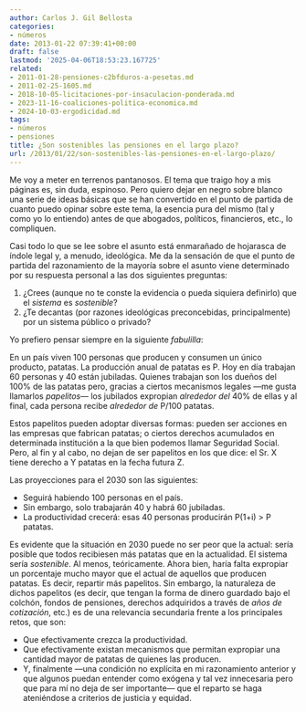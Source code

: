 ```yaml
---
author: Carlos J. Gil Bellosta
categories:
- números
date: 2013-01-22 07:39:41+00:00
draft: false
lastmod: '2025-04-06T18:53:23.167725'
related:
- 2011-01-28-pensiones-c2bfduros-a-pesetas.md
- 2011-02-25-1605.md
- 2018-10-05-licitaciones-por-insaculacion-ponderada.md
- 2023-11-16-coaliciones-politica-economica.md
- 2024-10-03-ergodicidad.md
tags:
- números
- pensiones
title: ¿Son sostenibles las pensiones en el largo plazo?
url: /2013/01/22/son-sostenibles-las-pensiones-en-el-largo-plazo/
---
```


Me voy a meter en terrenos pantanosos. El tema que traigo hoy a mis páginas es, sin duda, espinoso. Pero quiero dejar en negro sobre blanco una serie de ideas básicas que se han convertido en el punto de partida de cuanto puedo opinar sobre este tema, la esencia pura del mismo (tal y como yo lo entiendo) antes de que abogados, políticos, financieros, etc., lo compliquen.

Casi todo lo que se lee sobre el asunto está enmarañado de hojarasca de índole legal y, a menudo, ideológica. Me da la sensación de que el punto de partida del razonamiento de la mayoría sobre el asunto viene determinado por su respuesta personal a las dos siguientes preguntas:

1. ¿Crees (aunque no te conste la evidencia o pueda siquiera definirlo) que el _sistema_ es _sostenible_?
2. ¿Te decantas (por razones ideológicas preconcebidas, principalmente) por un sistema público o privado?

Yo prefiero pensar siempre en la siguiente _fabulilla_:

En un país viven 100 personas que producen y consumen un único producto, patatas. La producción anual de patatas es P. Hoy en día trabajan 60 personas y 40 están jubiladas. Quienes trabajan son los dueños del 100% de las patatas pero, gracias a ciertos mecanismos legales —me gusta llamarlos _papelitos_— los jubilados expropian _alrededor del_ 40% de ellas y al final, cada persona recibe _alrededor de_ P/100 patatas.

Estos papelitos pueden adoptar diversas formas: pueden ser acciones en las empresas que fabrican patatas; o ciertos derechos acumulados en determinada institución a la que bien podemos llamar Seguridad Social. Pero, al fin y al cabo, no dejan de ser papelitos en los que dice: el Sr. X tiene derecho a Y patatas en la fecha futura Z.

Las proyecciones para el 2030 son las siguientes:

* Seguirá habiendo 100 personas en el país.
* Sin embargo, solo trabajarán 40 y habrá 60 jubiladas.
* La productividad crecerá: esas 40 personas producirán P(1+i) > P patatas.

Es evidente que la situación en 2030 puede no ser peor que la actual: sería posible que todos recibiesen más patatas que en la actualidad. El sistema sería _sostenible_. Al menos, teóricamente. Ahora bien, haría falta expropiar un porcentaje mucho mayor que el actual de aquellos que producen patatas. Es decir, repartir más papelitos. Sin embargo, la naturaleza de dichos papelitos (es decir, que tengan la forma de dinero guardado bajo el colchón, fondos de pensiones, derechos adquiridos a través de _años de cotización_, etc.) es de una relevancia secundaria frente a los principales retos, que son:

* Que efectivamente crezca la productividad.
* Que efectivamente existan mecanismos que permitan expropiar una cantidad mayor de patatas de quienes las producen.
* Y, finalmente —una condición no explícita en mi razonamiento anterior y que algunos puedan entender como exógena y tal vez innecesaria pero que para mí no deja de ser importante— que el reparto se haga ateniéndose a criterios de justicia y equidad.